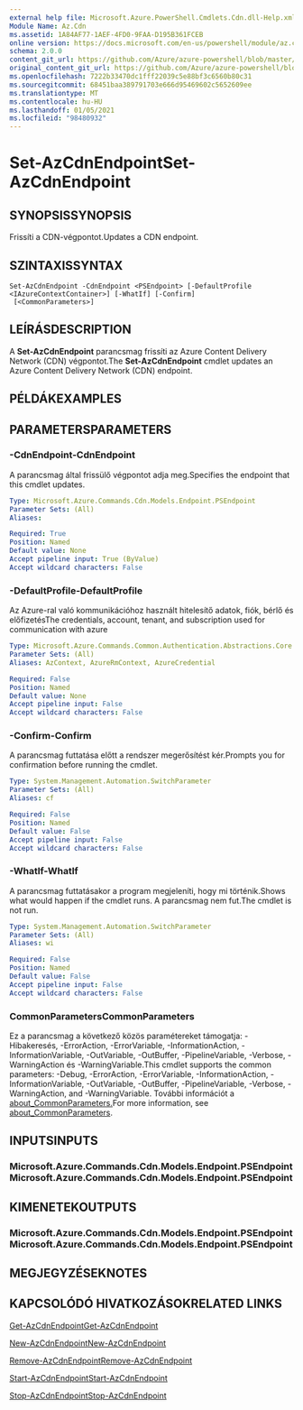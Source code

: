 ```yaml
---
external help file: Microsoft.Azure.PowerShell.Cmdlets.Cdn.dll-Help.xml
Module Name: Az.Cdn
ms.assetid: 1A84AF77-1AEF-4FD0-9FAA-D195B361FCEB
online version: https://docs.microsoft.com/en-us/powershell/module/az.cdn/set-azcdnendpoint
schema: 2.0.0
content_git_url: https://github.com/Azure/azure-powershell/blob/master/src/Cdn/Cdn/help/Set-AzCdnEndpoint.md
original_content_git_url: https://github.com/Azure/azure-powershell/blob/master/src/Cdn/Cdn/help/Set-AzCdnEndpoint.md
ms.openlocfilehash: 7222b33470dc1fff22039c5e88bf3c6560b80c31
ms.sourcegitcommit: 68451baa389791703e666d95469602c5652609ee
ms.translationtype: MT
ms.contentlocale: hu-HU
ms.lasthandoff: 01/05/2021
ms.locfileid: "98480932"
---
```

# <span data-ttu-id="1d4b2-101">Set-AzCdnEndpoint</span><span class="sxs-lookup"><span data-stu-id="1d4b2-101">Set-AzCdnEndpoint</span></span>

## <span data-ttu-id="1d4b2-102">SYNOPSIS</span><span class="sxs-lookup"><span data-stu-id="1d4b2-102">SYNOPSIS</span></span>
<span data-ttu-id="1d4b2-103">Frissíti a CDN-végpontot.</span><span class="sxs-lookup"><span data-stu-id="1d4b2-103">Updates a CDN endpoint.</span></span>

## <span data-ttu-id="1d4b2-104">SZINTAXIS</span><span class="sxs-lookup"><span data-stu-id="1d4b2-104">SYNTAX</span></span>

```
Set-AzCdnEndpoint -CdnEndpoint <PSEndpoint> [-DefaultProfile <IAzureContextContainer>] [-WhatIf] [-Confirm]
 [<CommonParameters>]
```

## <span data-ttu-id="1d4b2-105">LEÍRÁS</span><span class="sxs-lookup"><span data-stu-id="1d4b2-105">DESCRIPTION</span></span>
<span data-ttu-id="1d4b2-106">A **Set-AzCdnEndpoint** parancsmag frissíti az Azure Content Delivery Network (CDN) végpontot.</span><span class="sxs-lookup"><span data-stu-id="1d4b2-106">The **Set-AzCdnEndpoint** cmdlet updates an Azure Content Delivery Network (CDN) endpoint.</span></span>

## <span data-ttu-id="1d4b2-107">PÉLDÁK</span><span class="sxs-lookup"><span data-stu-id="1d4b2-107">EXAMPLES</span></span>

## <span data-ttu-id="1d4b2-108">PARAMETERS</span><span class="sxs-lookup"><span data-stu-id="1d4b2-108">PARAMETERS</span></span>

### <span data-ttu-id="1d4b2-109">-CdnEndpoint</span><span class="sxs-lookup"><span data-stu-id="1d4b2-109">-CdnEndpoint</span></span>
<span data-ttu-id="1d4b2-110">A parancsmag által frissülő végpontot adja meg.</span><span class="sxs-lookup"><span data-stu-id="1d4b2-110">Specifies the endpoint that this cmdlet updates.</span></span>

```yaml
Type: Microsoft.Azure.Commands.Cdn.Models.Endpoint.PSEndpoint
Parameter Sets: (All)
Aliases:

Required: True
Position: Named
Default value: None
Accept pipeline input: True (ByValue)
Accept wildcard characters: False
```

### <span data-ttu-id="1d4b2-111">-DefaultProfile</span><span class="sxs-lookup"><span data-stu-id="1d4b2-111">-DefaultProfile</span></span>
<span data-ttu-id="1d4b2-112">Az Azure-ral való kommunikációhoz használt hitelesítő adatok, fiók, bérlő és előfizetés</span><span class="sxs-lookup"><span data-stu-id="1d4b2-112">The credentials, account, tenant, and subscription used for communication with azure</span></span>

```yaml
Type: Microsoft.Azure.Commands.Common.Authentication.Abstractions.Core.IAzureContextContainer
Parameter Sets: (All)
Aliases: AzContext, AzureRmContext, AzureCredential

Required: False
Position: Named
Default value: None
Accept pipeline input: False
Accept wildcard characters: False
```

### <span data-ttu-id="1d4b2-113">-Confirm</span><span class="sxs-lookup"><span data-stu-id="1d4b2-113">-Confirm</span></span>
<span data-ttu-id="1d4b2-114">A parancsmag futtatása előtt a rendszer megerősítést kér.</span><span class="sxs-lookup"><span data-stu-id="1d4b2-114">Prompts you for confirmation before running the cmdlet.</span></span>

```yaml
Type: System.Management.Automation.SwitchParameter
Parameter Sets: (All)
Aliases: cf

Required: False
Position: Named
Default value: False
Accept pipeline input: False
Accept wildcard characters: False
```

### <span data-ttu-id="1d4b2-115">-WhatIf</span><span class="sxs-lookup"><span data-stu-id="1d4b2-115">-WhatIf</span></span>
<span data-ttu-id="1d4b2-116">A parancsmag futtatásakor a program megjeleníti, hogy mi történik.</span><span class="sxs-lookup"><span data-stu-id="1d4b2-116">Shows what would happen if the cmdlet runs.</span></span>
<span data-ttu-id="1d4b2-117">A parancsmag nem fut.</span><span class="sxs-lookup"><span data-stu-id="1d4b2-117">The cmdlet is not run.</span></span>

```yaml
Type: System.Management.Automation.SwitchParameter
Parameter Sets: (All)
Aliases: wi

Required: False
Position: Named
Default value: False
Accept pipeline input: False
Accept wildcard characters: False
```

### <span data-ttu-id="1d4b2-118">CommonParameters</span><span class="sxs-lookup"><span data-stu-id="1d4b2-118">CommonParameters</span></span>
<span data-ttu-id="1d4b2-119">Ez a parancsmag a következő közös paramétereket támogatja: -Hibakeresés, -ErrorAction, -ErrorVariable, -InformationAction, -InformationVariable, -OutVariable, -OutBuffer, -PipelineVariable, -Verbose, -WarningAction és -WarningVariable.</span><span class="sxs-lookup"><span data-stu-id="1d4b2-119">This cmdlet supports the common parameters: -Debug, -ErrorAction, -ErrorVariable, -InformationAction, -InformationVariable, -OutVariable, -OutBuffer, -PipelineVariable, -Verbose, -WarningAction, and -WarningVariable.</span></span> <span data-ttu-id="1d4b2-120">További információt a [about_CommonParameters.](http://go.microsoft.com/fwlink/?LinkID=113216)</span><span class="sxs-lookup"><span data-stu-id="1d4b2-120">For more information, see [about_CommonParameters](http://go.microsoft.com/fwlink/?LinkID=113216).</span></span>

## <span data-ttu-id="1d4b2-121">INPUTS</span><span class="sxs-lookup"><span data-stu-id="1d4b2-121">INPUTS</span></span>

### <span data-ttu-id="1d4b2-122">Microsoft.Azure.Commands.Cdn.Models.Endpoint.PSEndpoint</span><span class="sxs-lookup"><span data-stu-id="1d4b2-122">Microsoft.Azure.Commands.Cdn.Models.Endpoint.PSEndpoint</span></span>

## <span data-ttu-id="1d4b2-123">KIMENETEK</span><span class="sxs-lookup"><span data-stu-id="1d4b2-123">OUTPUTS</span></span>

### <span data-ttu-id="1d4b2-124">Microsoft.Azure.Commands.Cdn.Models.Endpoint.PSEndpoint</span><span class="sxs-lookup"><span data-stu-id="1d4b2-124">Microsoft.Azure.Commands.Cdn.Models.Endpoint.PSEndpoint</span></span>

## <span data-ttu-id="1d4b2-125">MEGJEGYZÉSEK</span><span class="sxs-lookup"><span data-stu-id="1d4b2-125">NOTES</span></span>

## <span data-ttu-id="1d4b2-126">KAPCSOLÓDÓ HIVATKOZÁSOK</span><span class="sxs-lookup"><span data-stu-id="1d4b2-126">RELATED LINKS</span></span>

[<span data-ttu-id="1d4b2-127">Get-AzCdnEndpoint</span><span class="sxs-lookup"><span data-stu-id="1d4b2-127">Get-AzCdnEndpoint</span></span>](./Get-AzCdnEndpoint.md)

[<span data-ttu-id="1d4b2-128">New-AzCdnEndpoint</span><span class="sxs-lookup"><span data-stu-id="1d4b2-128">New-AzCdnEndpoint</span></span>](./New-AzCdnEndpoint.md)

[<span data-ttu-id="1d4b2-129">Remove-AzCdnEndpoint</span><span class="sxs-lookup"><span data-stu-id="1d4b2-129">Remove-AzCdnEndpoint</span></span>](./Remove-AzCdnEndpoint.md)

[<span data-ttu-id="1d4b2-130">Start-AzCdnEndpoint</span><span class="sxs-lookup"><span data-stu-id="1d4b2-130">Start-AzCdnEndpoint</span></span>](./Start-AzCdnEndpoint.md)

[<span data-ttu-id="1d4b2-131">Stop-AzCdnEndpoint</span><span class="sxs-lookup"><span data-stu-id="1d4b2-131">Stop-AzCdnEndpoint</span></span>](./Stop-AzCdnEndpoint.md)


